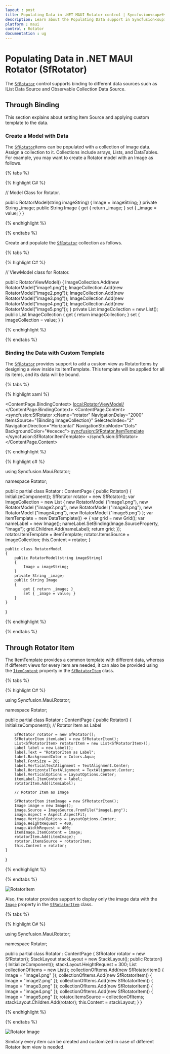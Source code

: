 ```yaml
---
layout : post
title: Populating Data in .NET MAUI Rotator control | Syncfusion<sup>®</sup>
description: Learn about the Populating Data support in Syncfusion<sup>®</sup> .NET MAUI Rotator (SfRotator) control and more..
platform : maui
control : Rotator 
documentation : ug
---
```


# Populating Data in .NET MAUI Rotator (SfRotator)

The [`SfRotator`](https://help.syncfusion.com/cr/maui/Syncfusion.Maui.Rotator.SfRotator.html?tabs=tabid-1) control supports binding to different data sources such as IList Data Source and Observable Collection Data Source.

## Through Binding

This section explains about setting Item Source and applying custom template to the data.

### Create a Model with Data

The [`SfRotator`](https://help.syncfusion.com/cr/maui/Syncfusion.Maui.Rotator.SfRotator.html?tabs=tabid-1)items can be populated with a collection of image data. Assign a collection to it. Collections include arrays, Lists, and DataTables. For example, you may want to create a Rotator model with an Image as follows.

{% tabs %}

{% highlight C# %}
	
// Model Class for Rotator.

public RotatorModel(string imageString)
{
    Image = imageString;
}
private String _image;
public String Image
{
    get { return _image; }
    set { _image = value; }
}      

{% endhighlight %}

{% endtabs %}

Create and populate the [`SfRotator`](https://help.syncfusion.com/cr/maui/Syncfusion.Maui.Rotator.SfRotator.html?tabs=tabid-1) collection as follows.

{% tabs %}

{% highlight C# %}

// ViewModel class for Rotator.

public RotatorViewModel()
{
    ImageCollection.Add(new RotatorModel("image1.png"));
    ImageCollection.Add(new RotatorModel("image2.png"));
    ImageCollection.Add(new RotatorModel("image3.png"));
    ImageCollection.Add(new RotatorModel("image4.png"));
    ImageCollection.Add(new RotatorModel("image5.png"));
}
private List<RotatorModel> imageCollection = new List<RotatorModel>();
public List<RotatorModel> ImageCollection
{
    get { return imageCollection; }
    set { imageCollection = value; }
}

{% endhighlight %}

{% endtabs %}

### Binding the Data with Custom Template

The [`SfRotator`](https://help.syncfusion.com/cr/maui/Syncfusion.Maui.Rotator.SfRotator.html?tabs=tabid-1) provides support to add a custom view as RotatorItems by designing a view inside its ItemTemplate. This template will be applied for all its items, and its data will be bound.

{% tabs %}

{% highlight xaml %}

<?xml version="1.0" encoding="utf-8" ?>
<ContentPage xmlns="http://schemas.microsoft.com/dotnet/2021/maui"
            xmlns:x="http://schemas.microsoft.com/winfx/2009/xaml"
            xmlns:syncfusion="clr-namespace:Syncfusion.Maui.Rotator;assembly=Syncfusion.Maui.Rotator"
            xmlns:local="clr-namespace:Rotator"
            x:Class="Rotator.Rotator">
    <ContentPage.BindingContext>
        <local:RotatorViewModel/>
    </ContentPage.BindingContext>
    <ContentPage.Content>
        <syncfusion:SfRotator x:Name="rotator" 
                        NavigationDelay="2000" 
                        ItemsSource="{Binding ImageCollection}" 
                        SelectedIndex="2"
                        NavigationDirection="Horizontal"
                        NavigationStripMode="Dots" 
                        BackgroundColor="#ececec">
            <syncfusion:SfRotator.ItemTemplate>
                <DataTemplate>
                    <Image  Source="{Binding Image}"/>
                </DataTemplate>
            </syncfusion:SfRotator.ItemTemplate>
        </syncfusion:SfRotator>
    </ContentPage.Content>
</ContentPage>
	  
{% endhighlight %}

{% highlight c# %}

using Syncfusion.Maui.Rotator;

namespace Rotator;

public partial class Rotator : ContentPage
{
    public Rotator()
    {
        InitializeComponent();
        SfRotator rotator = new SfRotator();
        var ImageCollection = new List<RotatorModel> {
            new RotatorModel ("image1.png"),
            new RotatorModel ("image2.png"),
            new RotatorModel ("image3.png"),
            new RotatorModel ("image4.png"),
            new RotatorModel ("image5.png")
            };
        var itemTemplate = new DataTemplate(() =>
        {
            var grid = new Grid();
            var nameLabel = new Image();
            nameLabel.SetBinding(Image.SourceProperty, "Image");
            grid.Children.Add(nameLabel);
            return grid;
        });
        rotator.ItemTemplate = itemTemplate;
        rotator.ItemsSource = ImageCollection;
        this.Content = rotator;
    }

    public class RotatorModel
    {
        public RotatorModel(string imageString)
        {
            Image = imageString;
        }
        private String _image;
        public String Image
        {
            get { return _image; }
            set { _image = value; }
        }
    }
}

{% endhighlight %}

{% endtabs %}

## Through Rotator Item

The ItemTemplate provides a common template with different data, whereas if different views for every item are needed, it can also be provided using the [`ItemContent`](https://help.syncfusion.com/cr/maui/Syncfusion.Maui.Rotator.SfRotatorItem.html#Syncfusion_Maui_Rotator_SfRotatorItem_ItemContent) property in the [`SfRotatorItem`](https://help.syncfusion.com/cr/maui/Syncfusion.Maui.Rotator.SfRotatorItem.html) class.

{% tabs %}

{% highlight C# %}

using Syncfusion.Maui.Rotator;

namespace Rotator;

public partial class Rotator : ContentPage
{
    public Rotator()
    {
        InitializeComponent();
        // Rotator Item as Label

        SfRotator rotator = new SfRotator();
        SfRotatorItem itemLabel = new SfRotatorItem();
        List<SfRotatorItem> rotatorItem = new List<SfRotatorItem>();
        Label label = new Label();
        label.Text = "RotatorItem as Label";
        label.BackgroundColor = Colors.Aqua;
        label.FontSize = 20;
        label.VerticalTextAlignment = TextAlignment.Center;
        label.HorizontalTextAlignment = TextAlignment.Center;
        label.VerticalOptions = LayoutOptions.Center;
        itemLabel.ItemContent = label;
        rotatorItem.Add(itemLabel);

        // Rotator Item as Image

        SfRotatorItem itemImage = new SfRotatorItem();
        Image image = new Image();
        image.Source = ImageSource.FromFile("image1.png");
        image.Aspect = Aspect.AspectFit;
        image.VerticalOptions = LayoutOptions.Center;
        image.HeightRequest = 400;
        image.WidthRequest = 400;
        itemImage.ItemContent = image;
        rotatorItem.Add(itemImage);
        rotator.ItemsSource = rotatorItem;
        this.Content = rotator;
    }
}	
	  
{% endhighlight %}

{% endtabs %}

![RotatorItem](images/RotatorItem.png)

Also, the rotator provides support to display only the image data with the [`Image`](https://help.syncfusion.com/cr/maui/Syncfusion.Maui.Rotator.SfRotatorItem.html#Syncfusion_Maui_Rotator_SfRotatorItem_Image) property in the [`SfRotatorItem`](https://help.syncfusion.com/cr/maui/Syncfusion.Maui.Rotator.SfRotatorItem.html) class.

{% tabs %}

{% highlight C# %}

using Syncfusion.Maui.Rotator;

namespace Rotator;

public partial class Rotator : ContentPage
{
    SfRotator rotator = new SfRotator();
    StackLayout stackLayout = new StackLayout();
    public Rotator()
    {
        InitializeComponent();
        stackLayout.HeightRequest = 300;
        List<SfRotatorItem> collectionOfItems = new List<SfRotatorItem>();
        collectionOfItems.Add(new SfRotatorItem() { Image = "image1.png" });
        collectionOfItems.Add(new SfRotatorItem() { Image = "image2.png" });
        collectionOfItems.Add(new SfRotatorItem() { Image = "image3.png" });
        collectionOfItems.Add(new SfRotatorItem() { Image = "image4.png" });
        collectionOfItems.Add(new SfRotatorItem() { Image = "image5.png" });
        rotator.ItemsSource = collectionOfItems;
        stackLayout.Children.Add(rotator);
        this.Content = stackLayout;
    }
}

{% endhighlight %}

{% endtabs %}

![Rotator Image](images/RotatorItems.png)

Similarly every item can be created and customized in case of different Rotator item view is needed.
